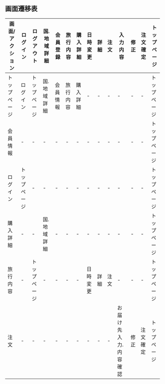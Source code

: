 ## 画面遷移表
|画面/アクション|ログイン|ログアウト|国.地域詳細|会員登録|旅行内容|購入詳細|日時変更|詳細|注文|入力内容|修正|注文確定|トップページ|
|---------------|--------|---------|--------|--------|----------|--------|--------------|-------------|-------|--------|------------|---------|--------|
|トップページ|ログイン|トップページ|国.地域詳細|会員情報|旅行内容|購入詳細|-|-|-|-|-|-|トップページ|
|会員情報|-|-|-|-|-|-|-|-|-|-|-|-|トップページ|
|ログイン|トップページ|-|-|-|-|-|-|-|-|-|-|-|トップページ|
|購入詳細|-|-|国.地域詳細|-|-|-|-|-|-|-|-|-|トップページ|
|旅行内容|-|トップページ|-|-|-|-|日時変更|詳細|注文|-|-|-|トップページ|
|注文|-|-|-|-|-|-|-|-|-|お届け先入力.内容確認|修正|注文確定|トップページ|
